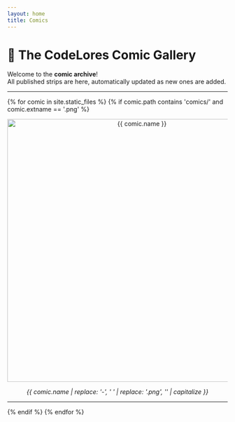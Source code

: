 ```yaml
---
layout: home
title: Comics
---
```


# 🎨 The CodeLores Comic Gallery

Welcome to the **comic archive**!  
All published strips are here, automatically updated as new ones are added.

---

{% for comic in site.static_files %}
{% if comic.path contains 'comics/' and comic.extname == '.png' %}
<div align="center">
  <img src="{{ comic.path }}" alt="{{ comic.name }}" width="600"/>
  <p><em>{{ comic.name | replace: '-', ' ' | replace: '.png', '' | capitalize }}</em></p>
  <hr/>
</div>
{% endif %}
{% endfor %}
